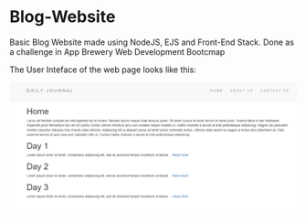 # Blog-Website
Basic Blog Website made using NodeJS, EJS and Front-End Stack. Done as a challenge in App Brewery Web Development Bootcmap

The User Inteface of the web page looks like this:

![alt text](https://github.com/mbasacokile7/Blog-Website/blob/main/Blog-Website.PNG)


